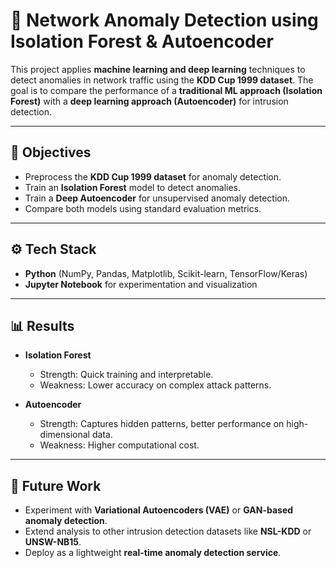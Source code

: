 # 🚨 Network Anomaly Detection using Isolation Forest & Autoencoder

This project applies **machine learning and deep learning** techniques to detect anomalies in network traffic using the **KDD Cup 1999 dataset**. The goal is to compare the performance of a **traditional ML approach (Isolation Forest)** with a **deep learning approach (Autoencoder)** for intrusion detection.

---


## 🎯 Objectives
- Preprocess the **KDD Cup 1999 dataset** for anomaly detection.
- Train an **Isolation Forest** model to detect anomalies.
- Train a **Deep Autoencoder** for unsupervised anomaly detection.
- Compare both models using standard evaluation metrics.

---

## ⚙️ Tech Stack
- **Python** (NumPy, Pandas, Matplotlib, Scikit-learn, TensorFlow/Keras)
- **Jupyter Notebook** for experimentation and visualization

---

## 📊 Results
- **Isolation Forest**  
  - Strength: Quick training and interpretable.  
  - Weakness: Lower accuracy on complex attack patterns.  

- **Autoencoder**  
  - Strength: Captures hidden patterns, better performance on high-dimensional data.  
  - Weakness: Higher computational cost.  

---

## 📌 Future Work
- Experiment with **Variational Autoencoders (VAE)** or **GAN-based anomaly detection**.  
- Extend analysis to other intrusion detection datasets like **NSL-KDD** or **UNSW-NB15**.  
- Deploy as a lightweight **real-time anomaly detection service**.
